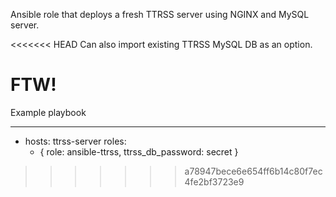 Ansible role that deploys a fresh TTRSS server using NGINX and MySQL server.

<<<<<<< HEAD
Can also import existing TTRSS MySQL DB as an option.

FTW!
=======
Example playbook

---

- hosts: ttrss-server
  roles:
    - { role: ansible-ttrss, ttrss_db_password: secret }
>>>>>>> a78947bece6e654ff6b14c80f7ec4fe2bf3723e9
